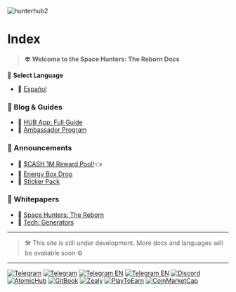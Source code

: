 ![hunterhub2](/static/img/BannerHGEapp.jpg)
# Index

>  👽 **Welcome to the Space Hunters: The Reborn Docs**

💬 **Select Language**

* 📌 [Español](docs/esp/00-index.md)

### 🔎 Blog & Guides
  - 📌 [HUB App: Full Guide](/docs/eng/01-user-guides/HUBMiniappEng.md)
  - 📌 [Ambassador Program](/docs/eng/blog/AmbassadorProgEn.md)

### 📣 Announcements
- 📌 [$CASH 1M Reward Pool!](/docs/eng/announcements/hcashpooleng.md)👈
- 📌 [Energy Box Drop](/docs/eng/announcements/energy-box-drop.md)
- 📌 [Sticker Pack](/docs/eng/announcements/sticker-pack.md)
### 📃 Whitepapers
- 📌 [Space Hunters: The Reborn](/docs/eng/01-user-guides/whitepapereng.md)
- 📌 [Tech: Generators](/docs/eng/01-user-guides/generatorsenglish.md)
  

****

> 🛠 This site is still under development. More docs and languages will be available soon ⚙

****

[![Telegram](https://img.shields.io/badge/Telegram-BOT-26A5E4?style=plastic&logo=telegram)](https://t.me/SpaceHuntersBot)
[![Telegram](https://img.shields.io/badge/Telegram-Announcements-26A5E4?style=plastic&logo=telegram)](https://t.me/spacehuntersnews)
[![Telegram EN](https://img.shields.io/badge/Telegram-Chat%20ENG-2CA5E0?style=plastic&logo=telegram)](https://t.me/spacehunterss)
[![Telegram EN](https://img.shields.io/badge/Telegram-Chat%20ESP-2CA5E0?style=plastic&logo=telegram)](https://t.me/shspanish)
[![Discord](https://img.shields.io/badge/Discord-Space%20Hunters-7289DA?style=plastic&logo=discord)](https://discord.gg/wpmzyJM9xb)
[![AtomicHub](https://img.shields.io/badge/AtomicHub-Space%20Hunters-EE474C?style=plastic&logo=atomichub)](https://wax.atomichub.io/explorer/collection/wax-mainnet/spacehunterz)
[![GitBook](https://img.shields.io/badge/GitBook-Space%20Hunters-7A8089?style=plastic&logo=gitbook)](https://spaceheroes.gitbook.io/space-hunters)
[![Zealy](https://img.shields.io/badge/Zealy-Space%20Hunters-FF69B4?style=plastic&logo=zealy)](https://zealy.io/cw/spacehuntersthereborn/invite/UroI4c6fhtB3SX65siHBX)
[![PlayToEarn](https://img.shields.io/badge/PlayToEarn-Space%20Hunters-34C759?style=plastic&logo=playtoearn)](https://playtoearn.com/blockchaingame/space-hunters-the-reborn?rel=search)
[![CoinMarketCap](https://img.shields.io/badge/CoinMarketCap-NFTSpaceHunters-03C9A9?style=plastic&logo=coinmarketcap)](https://coinmarketcap.com/community/profile/nftspacehunters/)
